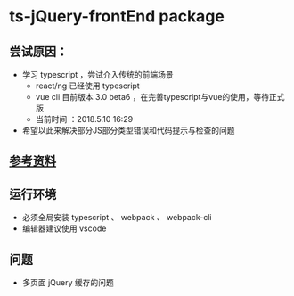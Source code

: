 # ts-jQuery-frontEnd package
## 尝试原因：
- 学习 typescript ，尝试介入传统的前端场景
  - react/ng 已经使用 typescript
  - vue cli 目前版本 3.0 beta6 ，在完善typescript与vue的使用，等待正式版
  - 当前时间 ：2018.5.10 16:29
- 希望以此来解决部分JS部分类型错误和代码提示与检查的问题
## [参考资料](https://www.cnblogs.com/angrymoto/p/giveupjquery-1.html)
## 运行环境
- 必须全局安装 typescript 、 webpack 、 webpack-cli
- 编辑器建议使用 vscode

## 问题
- 多页面 jQuery 缓存的问题